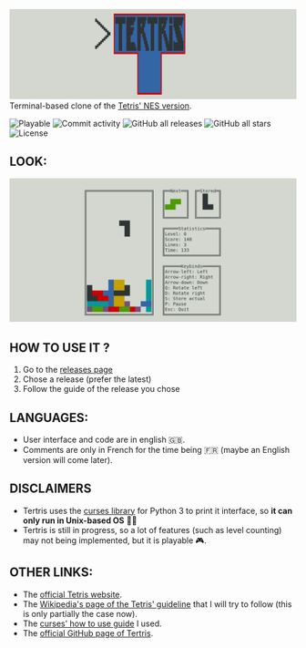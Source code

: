 ![Example of look - if not show look at informations/social preview.png](information/readme/logo.png)
Terminal-based clone of the [Tetris' NES version](https://tetris.wiki/Tetris_(NES,_Nintendo)).

![Playable](https://img.shields.io/badge/playable-yes-success)
![Commit activity](https://img.shields.io/github/commit-activity/m/VMoM/Tertris)
![GitHub all releases](https://img.shields.io/github/downloads/VMoM/Tertris/total)
![GitHub all stars](https://img.shields.io/github/stars/VMoM/Tertris)
![License](https://img.shields.io/github/license/VMoM/Tertris)

## LOOK:
![Example of look - if not show look at informations/social preview.png](information/readme/social%20preview.png)


## HOW TO USE IT ?
1. Go to the [releases page](https://github.com/VMoM/Tertris/releases)
2. Chose a release (prefer the latest)
3. Follow the guide of the release you chose


## LANGUAGES:
- User interface and code are in english 🇬🇧.
- Comments are only in French for the time being 🇫🇷 (maybe an English version will come later).


## DISCLAIMERS
- Tertris uses the [curses library](https://en.wikipedia.org/wiki/Curses_(programming_library)) for Python 3 to print it interface, so **it can only run in Unix-based OS** 🐧🍎
- Tertris is still in progress, so a lot of features (such as level counting) may not being implemented, but it is playable 🎮. 


## OTHER LINKS:
- The [official Tetris website](https://tetris.com/).
- The [Wikipedia's page of the Tetris' guideline](https://tetris.wiki/Tetris_Guideline) that I will try to follow (this is only partially the case now).
- The [curses' how to use guide](https://docs.python.org/3/howto/curses.html) I used.
- The [official GitHub page of Tertris](https://github.com/vmom/tertris).
